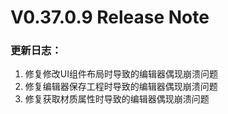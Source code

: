 # V0.37.0.9 Release Note

### 更新日志：

1. 修复修改UI组件布局时导致的编辑器偶现崩溃问题
2. 修复编辑器保存工程时导致的编辑器偶现崩溃问题
3. 修复获取材质属性时导致的编辑器偶现崩溃问题